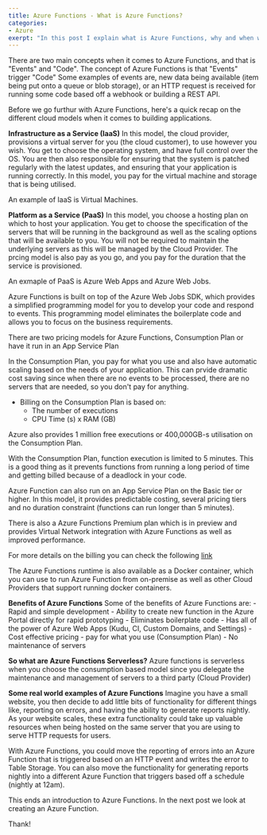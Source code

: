 ```yaml
---
title: Azure Functions - What is Azure Functions?
categories:
- Azure
exerpt: "In this post I explain what is Azure Functions, why and when would you use it."
---
```


There are two main concepts when it comes to Azure Functions, and that is "Events" and "Code".
The concept of Azure Functions is that "Events" trigger "Code"
Some examples of events are, new data being available (item being put onto a queue or blob storage), or an HTTP request is received for running some code based off a webhook or building a REST API.

Before we go furthur with Azure Functions, here's a quick recap on the different cloud models when it comes to building applications.

**Infrastructure as a Service (IaaS)**
In this model, the cloud provider, provisions a virtual server for you (the cloud customer), to use however you wish. You get to choose the operating system, and have full control over the OS. You are then also responsible for ensuring that the system is patched regularly with the latest updates, and ensuring that your application is running correctly. In this model, you pay for the virtual machine and storage that is being utilised.

An example of IaaS is Virtual Machines.

**Platform as a Service (PaaS)**
In this model, you choose a hosting plan on which to host your application. You get to choose the specification of the servers that will be running in the background as well as the scaling options that will be available to you. You will not be required to maintain the underlying servers as this will be managed by the Cloud Provider. The prcing model is also pay as you go, and you pay for the duration that the service is provisioned.

An exmaple of PaaS is Azure Web Apps and Azure Web Jobs.


Azure Functions is built on top of the Azure Web Jobs SDK, which provides a simplified programming model for you to develop your code and respond to events. This programming model eliminates the boilerplate code and allows you to focus on the business requirements.

There are two pricing models for Azure Functions, Consumption Plan or have it run in an App Service Plan

In the Consumption Plan, you pay for what you use and also have automatic scaling based on the needs of your application. This can prvide dramatic cost saving since when there are no events to be processed, there are no servers that are needed, so you don't pay for anything.

- Billing on the Consumption Plan is based on:
    - The number of executions
    - CPU Time (s) x RAM (GB)

Azure also provides 1 million free executions or 400,000GB-s utilisation on the Consumption Plan.

With the Consumption Plan, function execution is limited to 5 minutes. This is a good thing as it prevents functions from running a long period of time and getting billed because of a deadlock in your code.

Azure Function can also run on an App Service Plan on the Basic tier or higher.
In this model, it provides predictable costing, several pricing tiers and no duration constraint (functions can run longer than 5 minutes).

There is also a Azure Functions Premium plan which is in preview and provides Virtual Network integration with Azure Functions as well as improved performance.

For more details on the billing you can check the following [link](https://azure.microsoft.com/en-us/pricing/details/functions/) 

The Azure Functions runtime is also available as a Docker container, which you can use to run Azure Function from on-premise as well as other Cloud Providers that support running docker containers.

**Benefits of Azure Functions**
Some of the benefits of Azure Functions are:
    - Rapid and simple development
    - Ability to create new function in the Azure Portal directly for rapid prototyping
    - Eliminates boilerplate code
    - Has all of the power of Azure Web Apps (Kudu, CI, Custom Domains, and Settings)
    - Cost effective pricing - pay for what you use (Consumption Plan)
    - No maintenance of servers

**So what are Azure Functions Serverless?**
Azure functions is serverless when you choose the consumption based model since you delegate the maintenance and management of servers to a third party (Cloud Provider)

**Some real world examples of Azure Functions**
Imagine you have a small website, you then decide to add little bits of functionality for different things like, reporting on errors, and having the ability to generate reports nightly. As your website scales, these extra functionality could take up valuable resources when being hosted on the same server that you are using to serve HTTP requests for users.

With Azure Functions, you could move the reporting of errors into an Azure Function that is triggered based on an HTTP event and writes the error to Table Storage. You can also move the functionality for generating reports nightly into a different Azure Function that triggers based off a schedule (nightly at 12am).

This ends an introduction to Azure Functions. In the next post we look at creating an Azure Function.

Thank!